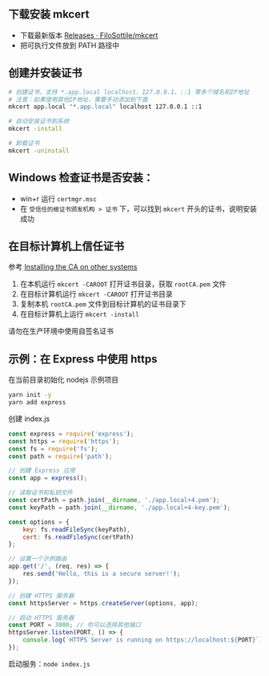 ## 下载安装 mkcert

- 下载最新版本 [Releases · FiloSottile/mkcert](https://github.com/FiloSottile/mkcert/releases)
- 把可执行文件放到 PATH 路径中
## 创建并安装证书

```bash
# 创建证书，支持 *.app.local localhost、127.0.0.1、::1 等多个域名和IP地址
# 注意：如果使用其他IP地址，需要手动添加到下面
mkcert app.local "*.app.local" localhost 127.0.0.1 ::1

# 自动安装证书到系统
mkcert -install

# 卸载证书
mkcert -uninstall
```

## Windows 检查证书是否安装：

- win+r 运行 `certmgr.msc`
- 在 `受信任的根证书颁发机构 > 证书` 下，可以找到 `mkcert` 开头的证书，说明安装成功

## 在目标计算机上信任证书

参考 [Installing the CA on other systems](https://github.com/FiloSottile/mkcert?tab=readme-ov-file#installing-the-ca-on-other-systems)

1. 在本机运行 `mkcert -CAROOT` 打开证书目录，获取 `rootCA.pem` 文件
2. 在目标计算机运行 `mkcert -CAROOT` 打开证书目录
3. 复制本机 `rootCA.pem` 文件到目标计算机的证书目录下
4. 在目标计算机上运行 `mkcert -install`

 请勿在生产环境中使用自签名证书


## 示例：在 Express 中使用 https

在当前目录初始化 nodejs 示例项目
```bash
yarn init -y
yarn add express
```

创建 index.js
```js
const express = require('express');
const https = require('https');
const fs = require('fs');
const path = require('path');

// 创建 Express 应用
const app = express();

// 读取证书和私钥文件
const certPath = path.join(__dirname, './app.local+4.pem');
const keyPath = path.join(__dirname, './app.local+4-key.pem');

const options = {
    key: fs.readFileSync(keyPath),
    cert: fs.readFileSync(certPath)
};

// 设置一个示例路由
app.get('/', (req, res) => {
    res.send('Hello, this is a secure server!');
});

// 创建 HTTPS 服务器
const httpsServer = https.createServer(options, app);

// 启动 HTTPS 服务器
const PORT = 3000; // 你可以选择其他端口
httpsServer.listen(PORT, () => {
    console.log(`HTTPS Server is running on https://localhost:${PORT}`);
});
```

启动服务：`node index.js`
